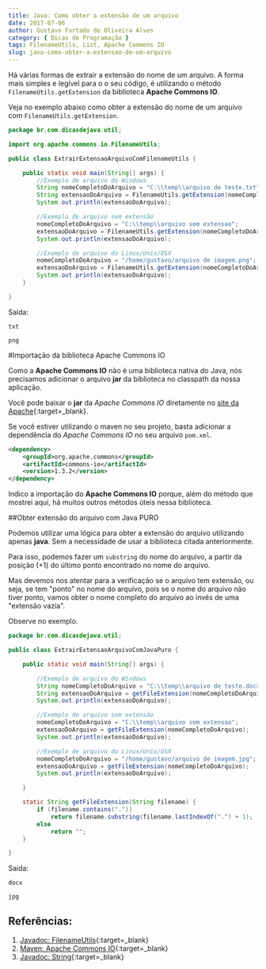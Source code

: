```yaml
---
title: Java: Como obter a extensão de um arquivo
date: 2017-07-06
author: Gustavo Furtado de Oliveira Alves
category: { Dicas de Programação }
tags: FilenameUtils, List, Apache Commons IO
slug: java-como-obter-a-extensao-de-um-arquivo
---
```


Há várias formas de extrair a extensão do nome de um arquivo.
A forma mais simples e legível para o o seu código, é utilizando o método 
`FilenameUtils.getExtension` da biblioteca **Apache Commons IO**.

Veja no exemplo abaixo como obter a extensão do nome de um arquivo
com `FilenameUtils.getExtension`.

```java
package br.com.dicasdejava.util;

import org.apache.commons.io.FilenameUtils;

public class ExtrairExtensaoArquivoComFilenameUtils {

	public static void main(String[] args) {
		//Exemplo de arquivo do Windows
		String nomeCompletoDoArquivo = "C:\\temp\\arquivo de teste.txt";
		String extensaoDoArquivo = FilenameUtils.getExtension(nomeCompletoDoArquivo);
		System.out.println(extensaoDoArquivo);

		//Exemplo de arquivo sem extensão
		nomeCompletoDoArquivo = "C:\\temp\\arquivo sem extensao";
		extensaoDoArquivo = FilenameUtils.getExtension(nomeCompletoDoArquivo);
		System.out.println(extensaoDoArquivo);

		//Exemplo de arquivo do Linux/Unix/OSX
		nomeCompletoDoArquivo = "/home/gustavo/arquivo de imagem.png";
		extensaoDoArquivo = FilenameUtils.getExtension(nomeCompletoDoArquivo);
		System.out.println(extensaoDoArquivo);
	}

}
```

Saída:

```
txt

png
```

#Importação da biblioteca Apache Commons IO

Como a **Apache Commons IO** não é uma biblioteca nativa do Java,
nós precisamos adicionar o arquivo **jar** da biblioteca 
no classpath da nossa aplicação.

Você pode baixar o **jar** da _Apache Commons IO_ diretamente no 
[site da Apache](http://commons.apache.org/proper/commons-io/download_io.cgi){:target=\_blank}.

Se você estiver utilizando o maven no seu projeto,
basta adicionar a dependência do _Apache Commons IO_ no seu arquivo `pom.xml`.

```xml
<dependency>
    <groupId>org.apache.commons</groupId>
    <artifactId>commons-io</artifactId>
    <version>1.3.2</version>
</dependency>
```

Indico a importação do **Apache Commons IO** porque,
além do método que mostrei aqui, há muitos outros métodos úteis
nessa biblioteca.

##Obter extensão do arquivo com Java PURO

Podemos utilizar uma lógica para obter a extensão do arquivo
utilizando apenas **java**.
Sem a necessidade de usar a biblioteca citada anteriormente.

Para isso, podemos fazer um `substring` do nome do arquivo,
a partir da posição (+1) do último ponto encontrado no nome do arquivo.

Mas devemos nos atentar para a verificação se o arquivo tem extensão,
ou seja, se tem "ponto" no nome do arquivo,
pois se o nome do arquivo não tiver ponto,
vamos obter o nome completo do arquivo ao invés de uma "extensão vazia". 

Observe no exemplo.

```java
package br.com.dicasdejava.util;

public class ExtrairExtensaoArquivoComJavaPuro {

	public static void main(String[] args) {

		//Exemplo de arquivo do Windows
		String nomeCompletoDoArquivo = "C:\\temp\\arquivo de teste.docx";
		String extensaoDoArquivo = getFileExtension(nomeCompletoDoArquivo);
		System.out.println(extensaoDoArquivo);

		//Exemplo de arquivo sem extensão
		nomeCompletoDoArquivo = "C:\\temp\\arquivo sem extensao";
		extensaoDoArquivo = getFileExtension(nomeCompletoDoArquivo);
		System.out.println(extensaoDoArquivo);

		//Exemplo de arquivo do Linux/Unix/OSX
		nomeCompletoDoArquivo = "/home/gustavo/arquivo de imagem.jpg";
		extensaoDoArquivo = getFileExtension(nomeCompletoDoArquivo);
		System.out.println(extensaoDoArquivo);

	}

	static String getFileExtension(String filename) {
		if (filename.contains("."))
			return filename.substring(filename.lastIndexOf(".") + 1);
		else
			return "";
	}

}
```

Saída:

```
docx

jpg
```

## Referências:

1. [Javadoc: FilenameUtils](https://commons.apache.org/proper/commons-io/javadocs/api-release/index.html?org/apache/commons/io/package-summary.html){:target=\_blank}
2. [Maven: Apache Commons IO](https://mvnrepository.com/artifact/org.apache.commons/commons-io){:target=\_blank}
3. [Javadoc: String](https://docs.oracle.com/javase/7/docs/api/java/lang/String.html){:target=\_blank}
